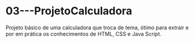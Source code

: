 # 03---ProjetoCalculadora

Projeto básico de uma calculadora que troca de tema, ótimo para extrair e por em prática os conhecimentos de HTML, CSS e Java Script.
